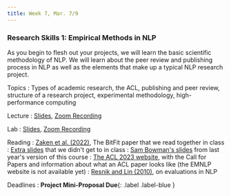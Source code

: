 ```yaml
---
title: Week 7, Mar. 7/9
---
```


### Research Skills 1: Empirical Methods in NLP

As you begin to flesh out your projects, we will learn the basic scientific methodology of NLP. We will learn about 
the peer review and publishing process in NLP as well as the elements that make up a typical NLP research project.

Topics
: Types of academic research, the ACL, publishing and peer review, structure of a research project, experimental 
methodology, high-performance computing

Lecture
: [Slides](https://drive.google.com/file/d/1E7ukpLUlFnqOGNGjuENl7n3LfULW1v73/view?usp=share_link),
[Zoom Recording](https://nyu.zoom.us/rec/share/DbMws7eIWYNd4XZdI3t6EUG8kl6Yga3j_7xm61r1gqEgW9Tm-eAgCGEeHSange8B.Hr0BWeN_hRqwAlgJ)

Lab
: [Slides](https://campuspro-uploads.s3.us-west-2.amazonaws.com/b6e76357-14ac-44f7-b6db-336e7d0c4196/7ab358b0-75ee-44c3-b175-414eee221b3b/Lab%207%20%7C%20HPC%20for%20NLU.pdf),
[Zoom Recording](https://nyu.zoom.us/rec/share/bhBLBV7YBV1ZkKkTbQCFyIyGGrsPVMX_0elHSDqZjcoj-OPFow0C0F9o1003QVbt.9GLcbzuof6KHFCYR)

Reading
: [Zaken et al. (2022)](https://aclanthology.org/2022.acl-short.1/), The BitFit paper that we read together in class
: [Extra slides](https://drive.google.com/file/d/1Rlaykkf38FsNra2J8MSCpo1yW3p7cyhG/view?usp=share_link) that we 
didn't get to in class
: [Sam Bowman's slides](https://drive.google.com/file/d/1xg2dDEjG-5Z92QZQIqzrjDkEla5ocCU-/view) from last year's 
version of this course
: [The ACL 2023 website](https://2023.aclweb.org/), with the Call for Papers and information about what an ACL paper 
looks like (the EMNLP 
website is not available yet)
: [Resnik and Lin (2010)](https://onlinelibrary.wiley.com/doi/10.1002/9781444324044.ch11), on evaluations in NLP

Deadlines
: **Project Mini-Proposal Due**{: .label .label-blue }
